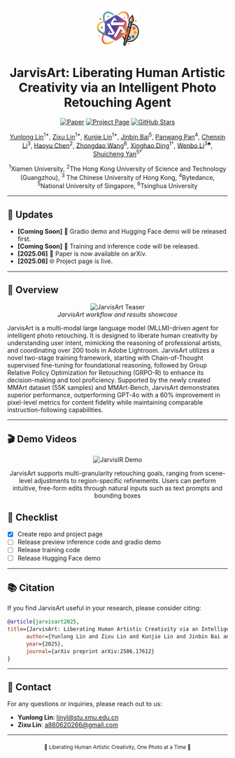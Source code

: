 <div align="center">
  <img src="assets/logo.png" alt="JarvisArt Icon" width="100"/>

  # JarvisArt: Liberating Human Artistic Creativity via an Intelligent Photo Retouching Agent
  <!-- **JarvisArt: Liberating Human Artistic Creativity via an Intelligent Photo Retouching Agent** -->
  <a href="https://arxiv.org/pdf/2506.17612"><img src="https://img.shields.io/badge/arXiv-2506.17612-b31b1b.svg" alt="Paper"></a>
  <a href="https://jarvisart.vercel.app/"><img src="https://img.shields.io/badge/Project%20Page-Visit-blue" alt="Project Page"></a>
  <a href="https://github.com/LYL1015/JarvisArt"><img src="https://img.shields.io/github/stars/LYL1015/JarvisArt?style=social" alt="GitHub Stars"></a>
  </div>

<div align="center">
  <p>
    <a href="https://lyl1015.github.io/">Yunlong Lin</a><sup>1*</sup>, 
    <a href="https://github.com/iendi">Zixu Lin</a><sup>1*</sup>, 
    <a href="https://github.com/kunjie-lin">Kunjie Lin</a><sup>1*</sup>, 
    <a href="https://noyii.github.io/">Jinbin Bai</a><sup>5</sup>, 
    <a href="https://paulpanwang.github.io/">Panwang Pan</a><sup>4</sup>, 
    <a href="https://chenxinli001.github.io/">Chenxin Li</a><sup>3</sup>, 
    <a href="https://haoyuchen.com/">Haoyu Chen</a><sup>2</sup>, 
    <a href="https://zhongdao.github.io/">Zhongdao Wang</a><sup>6</sup>, 
    <a href="https://scholar.google.com/citations?user=k5hVBfMAAAAJ&hl=zh-CN">Xinghao Ding</a><sup>1†</sup>,
    <a href="https://fenglinglwb.github.io/">Wenbo Li</a><sup>3♣</sup>,
    <a href="https://yanshuicheng.info/">Shuicheng Yan</a><sup>5†</sup> 
  </p>
</div>

<div align="center">
  <p>
    <sup>1</sup>Xiamen University, <sup>2</sup>The Hong Kong University of Science and Technology (Guangzhou), <sup>3</sup> The Chinese University of Hong Kong, <sup>4</sup>Bytedance, <sup>5</sup>National University of Singapore, <sup>6</sup>Tsinghua University
  </p>
  <!-- <sup>*</sup>Equal Contributions <sup>♣</sup>Project Leader <sup>†</sup>Corresponding Author -->
  <!-- <p>Accepted by CVPR 2025</p> -->
</div>

---

## 📮 Updates

- **[Coming Soon]** 🚀 Gradio demo and Hugging Face demo will be released first.
- **[Coming Soon]** 🎯 Training and inference code will be released.
- **[2025.06]** 📄 Paper is now available on arXiv.
- **[2025.06]** 🌐 Project page is live.

---

## 📝 Overview

<div align="center">
  <img src="assets/teaser.jpg" alt="JarvisArt Teaser" width="800"/>
  <br>
  <em>JarvisArt workflow and results showcase</em>
</div>

JarvisArt is a multi-modal large language model (MLLM)-driven agent for intelligent photo retouching. It is designed to liberate human creativity by understanding user intent, mimicking the reasoning of professional artists, and coordinating over 200 tools in Adobe Lightroom. JarvisArt utilizes a novel two-stage training framework, starting with Chain-of-Thought supervised fine-tuning for foundational reasoning, followed by Group Relative Policy Optimization for Retouching (GRPO-R) to enhance its decision-making and tool proficiency. Supported by the newly created MMArt dataset (55K samples) and MMArt-Bench, JarvisArt demonstrates superior performance, outperforming GPT-4o with a 60% improvement in pixel-level metrics for content fidelity while maintaining comparable instruction-following capabilities.

---

## 🎬 Demo Videos

<!-- <div align="center">
  <video width="800" controls>
    <source src="assets/demo.mp4" type="video/mp4">
    Your browser does not support the video tag.
  </video>
  <p>JarvisArt Demo Video: Showcasing intelligent photo retouching capabilities</p>
</div> -->

<!-- <div align="center">
  <img src="assets/demo1.gif" alt="JarvisArt Demo" width="800px">
  <p>JarvisArt Interactive Retouching Demonstration</p>
</div>

<div align="center">
  <img src="assets/demo2.gif" alt="JarvisArt Demo" width="800px">
  <p>JarvisArt Multimodal Instruction Understanding and Execution</p>
</div> -->

<div align="center">
  <img src="assets/gradio_demo1.gif" alt="JarvisIR Demo" width="800px">
  <p>JarvisArt supports multi-granularity retouching goals, ranging from scene-level adjustments to region-specific refinements. Users can perform intuitive, free-form edits through natural inputs such as text prompts and bounding boxes</p>
</div>


## 🎪 Checklist

- [x] Create repo and project page
- [ ] Release preview inference code and gradio demo
- [ ] Release training code 
- [ ] Release Hugging Face demo

---

## 📚 Citation

If you find JarvisArt useful in your research, please consider citing:

```bibtex
@article{jarvisart2025,
title={JarvisArt: Liberating Human Artistic Creativity via an Intelligent Photo Retouching Agent}, 
      author={Yunlong Lin and Zixu Lin and Kunjie Lin and Jinbin Bai and Panwang Pan and Chenxin Li and Haoyu Chen and Zhongdao Wang and Xinghao Ding and Wenbo Li and Shuicheng Yan},
      year={2025},
      journal={arXiv preprint arXiv:2506.17612}
}
```

---


## 📧 Contact

For any questions or inquiries, please reach out to us:

- **Yunlong Lin**: linyl@stu.xmu.edu.cn
- **Zixu Lin**: a860620266@gmail.com
<!-- - **Kunjie Lin**: a860620266@gmail.com -->

---

<div align="center">
  <sub>🎨 Liberating Human Artistic Creativity, One Photo at a Time 🎨</sub>
</div>